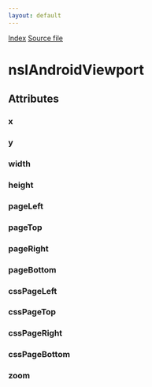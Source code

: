 ```yaml
---
layout: default
---
```

<div id='links'><a href="../index.html">Index</a>
<a href="http://dxr.mozilla.org/mozilla-central/source/widget/android/nsIAndroidBridge.idl">Source file</a>
</div>

# nsIAndroidViewport #

## Attributes ##

### x ###

### y ###

### width ###

### height ###

### pageLeft ###

### pageTop ###

### pageRight ###

### pageBottom ###

### cssPageLeft ###

### cssPageTop ###

### cssPageRight ###

### cssPageBottom ###

### zoom ###
